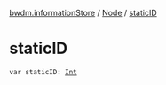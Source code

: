 [bwdm.informationStore](../index.md) / [Node](index.md) / [staticID](./static-i-d.md)

# staticID

`var staticID: `[`Int`](https://kotlinlang.org/api/latest/jvm/stdlib/kotlin/-int/index.html)